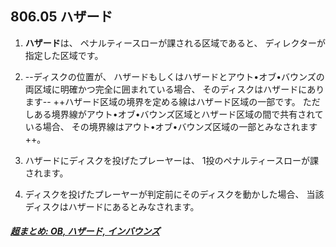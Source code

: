 ## 806.05 ハザード

1. **ハザード**は、
ペナルティースローが課される区域であると、
ディレクターが指定した区域です。

1. --ディスクの位置が、
ハザードもしくはハザードとアウト•オブ•バウンズの両区域に明確かつ完全に囲まれている場合、
そのディスクはハザードにあります--
++ハザード区域の境界を定める線はハザード区域の一部です。
ただしある境界線がアウト•オブ•バウンズ区域とハザード区域の間で共有されている場合、
その境界線はアウト•オブ•バウンズ区域の一部とみなされます++。


1. ハザードにディスクを投げたプレーヤーは、
1投のペナルティースローが課されます。

1. ディスクを投げたプレーヤーが判定前にそのディスクを動かした場合、
当該ディスクはハザードにあるとみなされます。

##### [超まとめ: OB, ハザード, インバウンズ](obhazardinbounds)
